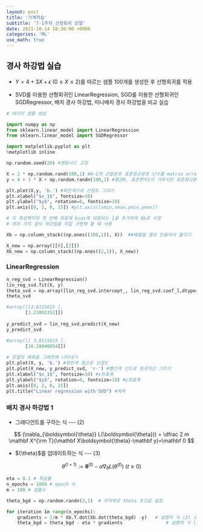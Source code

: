 ```yaml
---
layout: post
title: '기계학습'
subtitle: '7-1주차_선형회귀 모델'
date: 2021-10-14 18:30:00 +0900
categories: 'ML'
use_math: true
---
```


## 경사 하강법 실습

* $Y=4+3X+\epsilon$ ($0\le X \le 2$)를 따르는 샘플 100개를 생성한 후 선형회귀를 적용 

- SVD를 이용한 선형회귀인 LinearRegression, SGD를 이용한 선형회귀인 SGDRegressor, 배치 경사 하강법, 미니배치 경사 하강법을 비교 실습 

```python
# 데이터 샘플 생성 

import numpy as np 
from sklearn.linear_model import LinearRegression
from sklearn.linear_model import SGDRegressor

import matplotlib.pyplot as plt 
%matplotlib inline

np.random.seed(20) #랜덤시드 고정

X = 2 * np.random.rand(100,1) #0~1의 균일분포 표준정규분포 난수를 matrix array(m,n) 생성
y = 4 + 3 * X + np.random.randn(100,1) #평균0, 표준편차1의 가우시안 표준정규분포 난수를 matrix array(m,n) 생성

plt.plot(X,y, 'b.') #파란색으로 산점도 그리기
plt.xlabel("$x_1$", fontsize=10)
plt.ylabel("$y$", rotation=0, fontsize=10)
plt.axis([0, 2, 0, 15]) #plt.axis([xmin,xmax,ymin,ymax]) 
```

```python
# 각 특성벡터의 첫 번째 좌표에 bias에 대응되는 1을 추가하여 Xb로 수정 
# 여러 가지 경사 하강법을 직접 구현해 볼 때 사용

Xb = np.column_stack((np.ones((100,1)), X))  ##배열을 열로 만들어서 붙이기

X_new = np.array([[0],[2]])
Xb_new = np.column_stack((np.ones((2,1)), X_new))
```



### LinearRegression 

```python
n_reg_svd = LinearRegression() 
lin_reg_svd.fit(X, y)
theta_svd = np.array([lin_reg_svd.intercept_, lin_reg_svd.coef_],dtype=float) #intercept_: 편향, coef_: 가중치
theta_svd 

#array([[3.8115615 ],
       [3.23892352]])
       
y_predict_svd = lin_reg_svd.predict(X_new)
y_predict_svd

#array([[ 3.8115615 ],
       [10.28940854]])
    
# 모델의 예측을 그래프에 나타내기 
plt.plot(X, y, 'b.') #파란색 점으로 산점도
plt.plot(X_new, y_predict_svd, 'r-') #빨간색 선으로 회귀직선 그리기
plt.xlabel("$x_1$", fontsize=10) #x좌표축
plt.ylabel("$y$", rotation=0, fontsize=10) #y좌표축
plt.axis([0, 2, 0, 15]) 
plt.title("Linear regression with SVD") #제목
```



### 배치 경사 하강법 1

- 그래디언트를 구하는 식 --- (2) 

$$
(\nabla_{\boldsymbol{\theta}} L(\boldsymbol{\theta})) = \dfrac 2 m \mathbf X^{\rm T}(\mathbf X\boldsymbol{\theta}-\mathbf y)=\mathbf 0
$$

* $\{\theta}$를 업데이트하는 식 --- (3)

$$
{\theta}^{(t+1)}:= \boldsymbol{\theta}^{(t)}-\alpha \nabla_{{\theta}}L({\theta}^{(t)})\ (t\ge 0)
$$

```python
eta = 0.1 # 학습률 
n_epochs = 1000 # epoch 수 
m = 100 # 샘플수 

theta_bgd = np.random.randn(2,1)  # 무작위로 theta 초깃값 설정 

for iteration in range(n_epochs):
    gradients = 2/m * Xb.T.dot(Xb.dot(theta_bgd) -y)   # 설명의 식 (2) 구현
    theta_bgd = theta_bgd - eta * gradients                # 설명의 식 (3) 구현 
```

